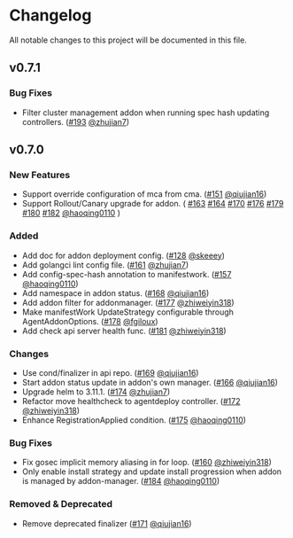 # Changelog 
All notable changes to this project will be documented in this file.

## v0.7.1

### Bug Fixes
* Filter cluster management addon when running spec hash updating controllers. ([#193](https://github.com/open-cluster-management-io/addon-framework/pull/193) [@zhujian7](https://github.com/zhujian7))

## v0.7.0

### New Features
* Support override configuration of mca from cma. ([#151](https://github.com/open-cluster-management-io/addon-framework/pull/151) [@qiujian16](https://github.com/qiujian16))
* Support Rollout/Canary upgrade for addon. (
    [#163](https://github.com/open-cluster-management-io/addon-framework/pull/163)
    [#164](https://github.com/open-cluster-management-io/addon-framework/pull/164)
    [#170](https://github.com/open-cluster-management-io/addon-framework/pull/170)
    [#176](https://github.com/open-cluster-management-io/addon-framework/pull/176)
    [#179](https://github.com/open-cluster-management-io/addon-framework/pull/179)
    [#180](https://github.com/open-cluster-management-io/addon-framework/pull/180)
    [#182](https://github.com/open-cluster-management-io/addon-framework/pull/182)
    [@haoqing0110](https://github.com/haoqing0110)
)

### Added
* Add doc for addon deployment config. ([#128](https://github.com/open-cluster-management-io/addon-framework/pull/128) [@skeeey](https://github.com/skeeey))
* Add golangci lint config file. ([#161](https://github.com/open-cluster-management-io/addon-framework/pull/161) [@zhujian7](https://github.com/zhujian7))
* Add config-spec-hash annotation to manifestwork. ([#157](https://github.com/open-cluster-management-io/addon-framework/pull/157) [@haoqing0110](https://github.com/haoqing0110))
* Add namespace in addon status. ([#168](https://github.com/open-cluster-management-io/addon-framework/pull/168) [@qiujian16](https://github.com/qiujian16))
* Add addon filter for addonmanager. ([#177](https://github.com/open-cluster-management-io/addon-framework/pull/177) [@zhiweiyin318](https://github.com/zhiweiyin318))
* Make manifestWork UpdateStrategy configurable through AgentAddonOptions. ([#178](https://github.com/open-cluster-management-io/addon-framework/pull/178) [@fgiloux](https://github.com/fgiloux))
* Add check api server health func. ([#181](https://github.com/open-cluster-management-io/addon-framework/pull/181) [@zhiweiyin318](https://github.com/zhiweiyin318))

### Changes
* Use cond/finalizer in api repo. ([#169](https://github.com/open-cluster-management-io/addon-framework/pull/169) [@qiujian16](https://github.com/qiujian16))
* Start addon status update in addon's own manager. ([#166](https://github.com/open-cluster-management-io/addon-framework/pull/166) [@qiujian16](https://github.com/qiujian16))
* Upgrade helm to 3.11.1. ([#174](https://github.com/open-cluster-management-io/addon-framework/pull/174) [@zhujian7](https://github.com/zhujian7))
* Refactor move healthcheck to agentdeploy controller. ([#172](https://github.com/open-cluster-management-io/addon-framework/pull/172) [@zhiweiyin318](https://github.com/zhiweiyin318))
* Enhance RegistrationApplied condition. ([#175](https://github.com/open-cluster-management-io/addon-framework/pull/175) [@haoqing0110](https://github.com/haoqing0110))

### Bug Fixes
* Fix gosec implicit memory aliasing in for loop. ([#160](https://github.com/open-cluster-management-io/addon-framework/pull/160) [@zhiweiyin318](https://github.com/zhiweiyin318))
* Only enable install strategy and update install progression when addon is managed by addon-manager. ([#184](https://github.com/open-cluster-management-io/addon-framework/pull/184) [@haoqing0110](https://github.com/haoqing0110))

### Removed & Deprecated
* Remove deprecated finalizer ([#171](https://github.com/open-cluster-management-io/addon-framework/pull/171) [@qiujian16](https://github.com/qiujian16))